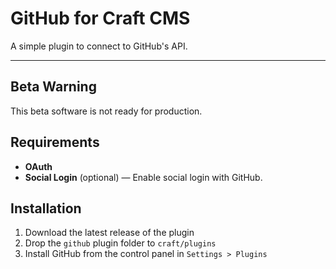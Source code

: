 # GitHub for Craft CMS
A simple plugin to connect to GitHub's API.

-------------------------------------------

## Beta Warning

This beta software is not ready for production.

## Requirements

- **OAuth**
- **Social Login** (optional) — Enable social login with GitHub.

## Installation

1. Download the latest release of the plugin
2. Drop the `github` plugin folder to `craft/plugins`
3. Install GitHub from the control panel in `Settings > Plugins`
